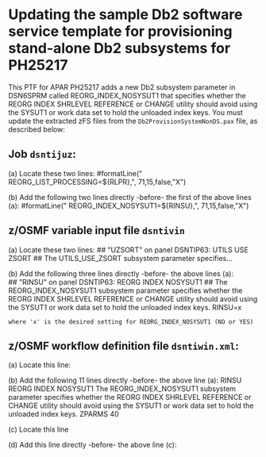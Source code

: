 # Updating the sample Db2 software service template for provisioning stand-alone Db2 subsystems for PH25217

 This PTF for APAR PH25217 adds a new Db2 subsystem parameter in DSN6SPRM called REORG_INDEX_NOSYSUT1 that specifies whether the REORG INDEX SHRLEVEL REFERENCE or CHANGE utility should avoid using the SYSUT1 or work data set to hold the unloaded index keys. You must update the extracted zFS files from the `Db2ProvisionSystemNonDS.pax` file, as described below:

## Job `dsntijuz`:

(a) Locate these two lines:
    #formatLine("               REORG_LIST_PROCESSING=${RLPR},", 
            71,15,false,"X")                        

(b) Add the following two lines directly -before- the first of the above lines (a): 
    #formatLine("               REORG_INDEX_NOSYSUT1=${RINSU},",
            71,15,false,"X")                                                     

## z/OSMF variable input file `dsntivin`

(a) Locate these two lines:
    ## "UZSORT" on panel DSNTIP63: UTILS USE ZSORT
    ## The UTILS_USE_ZSORT subsystem parameter specifies...     

(b) Add the following three lines directly -before- the above lines (a):     
    ## "RINSU" on panel DSNTIP63: REORG INDEX NOSYSUT1
    ## The REORG_INDEX_NOSYSUT1 subsystem parameter specifies whether the REORG INDEX SHRLEVEL REFERENCE or CHANGE utility should avoid using the SYSUT1 or work data set to hold the unloaded index keys. 
    RINSU=x                      

    where 'x' is the desired setting for REORG_INDEX_NOSYSUT1 (NO or YES)

## z/OSMF workflow definition file `dsntiwin.xml`:

(a) Locate this line: 
    <variable name="RLFERRD" scope="instance">                                 

(b) Add the following 11 lines directly -before- the above line (a):
    <variable name="RINSU" scope="instance">
    <label>RINSU</label>
    <abstract>REORG INDEX NOSYSUT1</abstract>
    <description>
    The REORG_INDEX_NOSYSUT1 subsystem parameter specifies whether the REORG INDEX SHRLEVEL REFERENCE or CHANGE utility should avoid using the SYSUT1 or work data set to hold the unloaded index keys.
    </description>
    <category>ZPARMS</category>
    <string>
    <maxLength>40</maxLength>
    </string>
    </variable>

(c) Locate this line
    <variableValue name="RLFERRD" scope="instance" required="false" noPromptIfSet="true"></variableValue>

(d) Add this line directly -before- the above line (c):
    <variableValue name="RINSU" scope="instance" required="false" noPromptIfSet="true"></variableValue>

 

